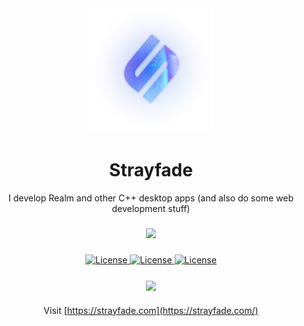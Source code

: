 <div align="center">
    <img style="width: 200px; height: 200px" src="./logo.png"/>
    <h1>Strayfade</h1>
</div>
    
<p align="center">I develop Realm and other C++ desktop apps (and also do some web development stuff)</p>

###

<div align="center">
    <img src="https://github-readme-stats.vercel.app/api?username=Strayfade&layout=compact&theme=dark&hide_border=true&bg_color=00000000&text_color=909090&title_color=909090">
</div>

###

<div align="center">
  <a href="https://youtube.com/Strayfade">
    <img alt="License" src="https://img.shields.io/badge/-YouTube-FF0000?style=for-the-badge&logo=Youtube&logoColor=white"/>
  </a>
  <a href="https://twitter.com/Strayfade">
    <img alt="License" src="https://img.shields.io/badge/-Twitter-1DA1F2?style=for-the-badge&logo=Twitter&logoColor=white"/>
  </a>
  <a href="http://discord.gg/ydDddFn">
    <img alt="License" src="https://img.shields.io/badge/-Discord-5865F2?style=for-the-badge&logo=Discord&logoColor=white"/>
  </a>
</div>

###

<div align="center">
    <img align="center" src="https://github-readme-stats.vercel.app/api/top-langs/?username=Strayfade&layout=compact&theme=dark&hide_border=true&bg_color=00000000&text_color=909090&title_color=909090" />
</div>

###
    
<div align="center">
    
Visit [https://strayfade.com](https://strayfade.com/)
   
</div> 
